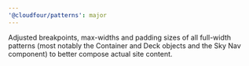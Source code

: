 ```yaml
---
'@cloudfour/patterns': major
---
```


Adjusted breakpoints, max-widths and padding sizes of all full-width patterns (most notably the Container and Deck objects and the Sky Nav component) to better compose actual site content.
